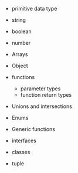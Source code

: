 - primitive data type
- string
- boolean
- number
- Arrays
- Object
- functions
  - parameter types
  - function return types
- Unions and intersections

- Enums
- Generic functions
- interfaces
- classes
- tuple
